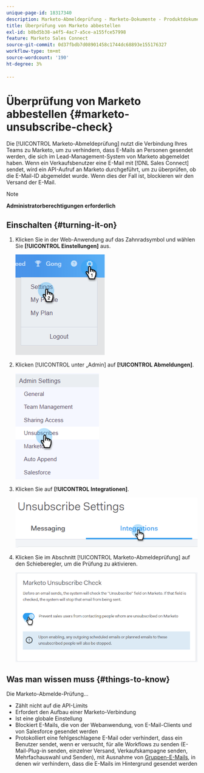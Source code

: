 ```yaml
---
unique-page-id: 18317340
description: Marketo-Abmeldeprüfung - Marketo-Dokumente - Produktdokumentation
title: Überprüfung von Marketo abbestellen
exl-id: b8bd5b38-a4f5-4ac7-a5ce-a155fce57998
feature: Marketo Sales Connect
source-git-commit: 0d37fbdb7d08901458c1744dc68893e155176327
workflow-type: tm+mt
source-wordcount: '190'
ht-degree: 3%

---
```


# Überprüfung von Marketo abbestellen {#marketo-unsubscribe-check}

Die [!UICONTROL Marketo-Abmeldeprüfung] nutzt die Verbindung Ihres Teams zu Marketo, um zu verhindern, dass E-Mails an Personen gesendet werden, die sich im Lead-Management-System von Marketo abgemeldet haben. Wenn ein Verkaufsbenutzer eine E-Mail mit [!DNL Sales Connect] sendet, wird ein API-Aufruf an Marketo durchgeführt, um zu überprüfen, ob die E-Mail-ID abgemeldet wurde. Wenn dies der Fall ist, blockieren wir den Versand der E-Mail.

>[!NOTE]
>
>**Administratorberechtigungen erforderlich**

## Einschalten {#turning-it-on}

1. Klicken Sie in der Web-Anwendung auf das Zahnradsymbol und wählen Sie **[!UICONTROL Einstellungen]** aus.

   ![](assets/one-2.png)

1. Klicken [!UICONTROL  unter „Admin] auf **[!UICONTROL Abmeldungen]**.

   ![](assets/two-3.png)

1. Klicken Sie auf **[!UICONTROL Integrationen]**.

   ![](assets/three-3.png)

1. Klicken Sie im Abschnitt [!UICONTROL Marketo-Abmeldeprüfung] auf den Schieberegler, um die Prüfung zu aktivieren.

   ![](assets/four-2.png)

## Was man wissen muss {#things-to-know}

Die Marketo-Abmelde-Prüfung…

* Zählt nicht auf die API-Limits
* Erfordert den Aufbau einer Marketo-Verbindung
* Ist eine globale Einstellung
* Blockiert E-Mails, die von der Webanwendung, von E-Mail-Clients und von Salesforce gesendet werden
* Protokolliert eine fehlgeschlagene E-Mail oder verhindert, dass ein Benutzer sendet, wenn er versucht, für alle Workflows zu senden (E-Mail-Plug-in senden, einzelner Versand, Verkaufskampagne senden, Mehrfachauswahl und Senden), mit Ausnahme von [Gruppen-E-Mails](/help/marketo/product-docs/marketo-sales-connect/email/using-the-compose-window/composing-bulk-emails-with-select-and-send.md), in denen wir verhindern, dass die E-Mails im Hintergrund gesendet werden
